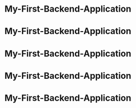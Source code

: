 # My-First-Backend-Application
# My-First-Backend-Application
# My-First-Backend-Application
# My-First-Backend-Application
# My-First-Backend-Application
